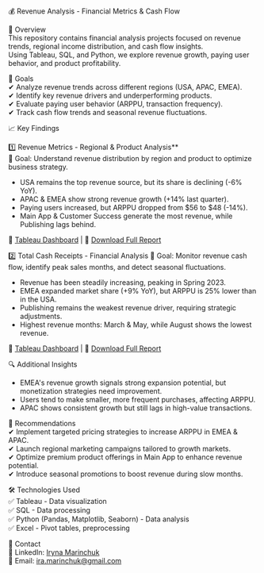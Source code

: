 💰 Revenue Analysis - Financial Metrics & Cash Flow

📌 Overview  
This repository contains financial analysis projects focused on revenue trends, regional income distribution, and cash flow insights.  
Using Tableau, SQL, and Python, we explore revenue growth, paying user behavior, and product profitability.



🎯 Goals  
✔ Analyze revenue trends across different regions (USA, APAC, EMEA).  
✔ Identify key revenue drivers and underperforming products.  
✔ Evaluate paying user behavior (ARPPU, transaction frequency).  
✔ Track cash flow trends and seasonal revenue fluctuations.



📈 Key Findings  

1️⃣ Revenue Metrics - Regional & Product Analysis**  
📌 Goal: Understand revenue distribution by region and product to optimize business strategy.  

- USA remains the top revenue source, but its share is declining (-6% YoY).  
- APAC & EMEA show strong revenue growth (+14% last quarter).  
- Paying users increased, but ARPPU dropped from $56 to $48 (-14%).  
- Main App & Customer Success generate the most revenue, while Publishing lags behind.  

🔗 [Tableau Dashboard](https://public.tableau.com/app/profile/iryna.marinchuk/viz/Revenuemetrics/Dashboard1) | 📄 [Download Full Report](https://docs.google.com/document/d/1V5MmWjIUX-EeZCX85MZW8jbOuBOUjTe-dFFmx3Ld5i4/edit?usp=sharing)  



2️⃣ Total Cash Receipts - Financial Analysis
📌 Goal: Monitor revenue cash flow, identify peak sales months, and detect seasonal fluctuations.  

- Revenue has been steadily increasing, peaking in Spring 2023.  
- EMEA expanded market share (+9% YoY), but ARPPU is 25% lower than in the USA.  
- Publishing remains the weakest revenue driver, requiring strategic adjustments.  
- Highest revenue months: March & May, while August shows the lowest revenue.  

🔗 [Tableau Dashboard](https://public.tableau.com/app/profile/iryna.marinchuk/viz/Thetotalamountofcashreceipts/Dashboard1) | 📄 [Download Full Report](https://docs.google.com/document/d/1V5MmWjIUX-EeZCX85MZW8jbOuBOUjTe-dFFmx3Ld5i4/edit?usp=sharing)  



🔍 Additional Insights  
- EMEA's revenue growth signals strong expansion potential, but monetization strategies need improvement.  
- Users tend to make smaller, more frequent purchases, affecting ARPPU.  
- APAC shows consistent growth but still lags in high-value transactions.  



🚀 Recommendations  
✔ Implement targeted pricing strategies to increase ARPPU in EMEA & APAC.  
✔ Launch regional marketing campaigns tailored to growth markets.  
✔ Optimize premium product offerings in Main App to enhance revenue potential.  
✔ Introduce seasonal promotions to boost revenue during slow months.  




🛠 Technologies Used  
✅ Tableau - Data visualization  
✅ SQL - Data processing  
✅ Python (Pandas, Matplotlib, Seaborn) - Data analysis  
✅ Excel - Pivot tables, preprocessing  



 📧 Contact  
🔹 LinkedIn: [Iryna Marinchuk](https://www.linkedin.com/in/iryna-marinchuk/)  
🔹 Email: ira.marinchuk@gmail.com
